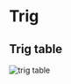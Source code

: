 # Trig

## Trig table

![trig table](https://media.geeksforgeeks.org/wp-content/uploads/20231102174142/Trogonometry-2.png "trig table")
